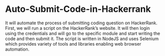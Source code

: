 # Auto-Submit-Code-in-Hackerrank
It will automate the process of submitting coding question on HackerRank. First, we will run a script on the HackerRank’s website. It will then login using the credentials and will go to the specific module and start writing the code and then submit it. The script is written in NodeJS and uses Selenium which provides variety of tools and libraries enabling web browser automation.
